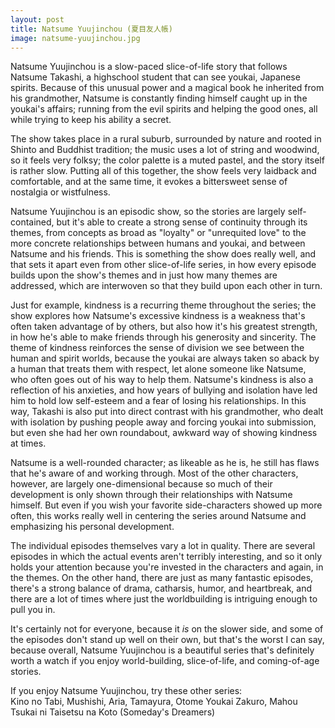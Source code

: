```yaml
---
layout: post
title: Natsume Yuujinchou (夏目友人帳)
image: natsume-yuujinchou.jpg
---
```


Natsume Yuujinchou is a slow-paced slice-of-life story that follows Natsume Takashi, a highschool student that can see youkai, Japanese spirits.
Because of this unusual power and a magical book he inherited from his grandmother, Natsume is constantly finding himself caught up in the youkai's affairs; running from the evil spirits and helping the good ones, all while trying to keep his ability a secret.

The show takes place in a rural suburb, surrounded by nature and rooted in Shinto and Buddhist tradition; the music uses a lot of string and woodwind, so it feels very folksy; the color palette is a muted pastel, and the story itself is rather slow.
Putting all of this together, the show feels very laidback and comfortable, and at the same time, it evokes a bittersweet sense of nostalgia or wistfulness.

Natsume Yuujinchou is an episodic show, so the stories are largely self-contained, but it's able to create a strong sense of continuity through its themes, from concepts as broad as "loyalty" or "unrequited love" to the more concrete relationships between humans and youkai, and between Natsume and his friends.
This is something the show does really well, and that sets it apart even from other slice-of-life series, in how every episode builds upon the show's themes and in just how many themes are addressed, which are interwoven so that they build upon each other in turn.

Just for example, kindness is a recurring theme throughout the series; the show explores how Natsume's excessive kindness is a weakness that's often taken advantage of by others, but also how it's his greatest strength, in how he's able to make friends through his generosity and sincerity.
The theme of kindness reinforces the sense of division we see between the human and spirit worlds, because the youkai are always taken so aback by a human that treats them with respect, let alone someone like Natsume, who often goes out of his way to help them.
Natsume's kindness is also a reflection of his anxieties, and how years of bullying and isolation have led him to hold low self-esteem and a fear of losing his relationships.
In this way, Takashi is also put into direct contrast with his grandmother, who dealt with isolation by pushing people away and forcing youkai into submission, but even she had her own roundabout, awkward way of showing kindness at times.

Natsume is a well-rounded character; as likeable as he is, he still has flaws that he's aware of and working through.
Most of the other characters, however, are largely one-dimensional because so much of their development is only shown through their relationships with Natsume himself.
But even if you wish your favorite side-characters showed up more often, this works really well in centering the series around Natsume and emphasizing his personal development.

The individual episodes themselves vary a lot in quality.
There are several episodes in which the actual events aren't terribly interesting, and so it only holds your attention because you're invested in the characters and again, in the themes.
On the other hand, there are just as many fantastic episodes, there's a strong balance of drama, catharsis, humor, and heartbreak, and there are a lot of times where just the worldbuilding is intriguing enough to pull you in.

It's certainly not for everyone, because it *is* on the slower side, and some of the episodes don't stand up well on their own, but that's the worst I can say, because overall, Natsume Yuujinchou is a beautiful series that's definitely worth a watch if you enjoy world-building, slice-of-life, and coming-of-age stories.

If you enjoy Natsume Yuujinchou, try these other series:  
Kino no Tabi, Mushishi, Aria, Tamayura, Otome Youkai Zakuro, Mahou Tsukai ni Taisetsu na Koto (Someday's Dreamers)